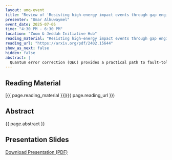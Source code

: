 ```yaml
---
layout: umq-event
title: "Review of 'Resisting high-energy impact events through gap engineering in superconducting qubit arrays'"
presenter: "Umar Alhuwaymel"
event_date: 2025-07-05
time: "4:30 PM - 6:30 PM"
location: "Zoom & Jeddah Initiative Hub"
reading_material: "Resisting high-energy impact events through gap engineering in superconducting qubit arrays"
reading_url: "https://arxiv.org/pdf/2402.15644"
show_as_next: false
hidden: false
abstract: |
  Quantum error correction (QEC) provides a practical path to fault-tolerant quantum computing through scaling to large qubit numbers, assuming that physical errors are sufficiently uncorrelated in time and space. In superconducting qubit arrays, high-energy impact events produce correlated errors, violating this key assumption. Following such an event, phonons with energy above the superconducting gap propagate throughout the device substrate, which in turn generate a temporary surge in quasiparticle (QP) density throughout the array. When these QPs tunnel across the qubits' Josephson junctions, they induce correlated errors. Engineering different superconducting gaps across the qubit's Josephson junctions provides a method to resist this form of QP tunneling. By fabricating all-aluminum transmon qubits with both strong and weak gap engineering on the same substrate, we observe starkly different responses during high-energy impact events. Strongly gap engineered qubits do not show any degradation in T1 during impact events, while weakly gap engineered qubits show events of correlated degradation in T1. We also show that strongly gap engineered qubits are robust to QP poisoning from increasing optical illumination intensity, whereas weakly gap engineered qubits display rapid degradation in coherence. Based on these results, gap engineering removes the threat of high-energy impacts to QEC in superconducting qubit arrays.
---
```


## Reading Material

[{{ page.reading_material }}]({{ page.reading_url }})

## Abstract

{{ page.abstract }}

## Presentation Slides

[Download Presentation (PDF)](/assets/presentations/gap-engineering-qubits.pdf)